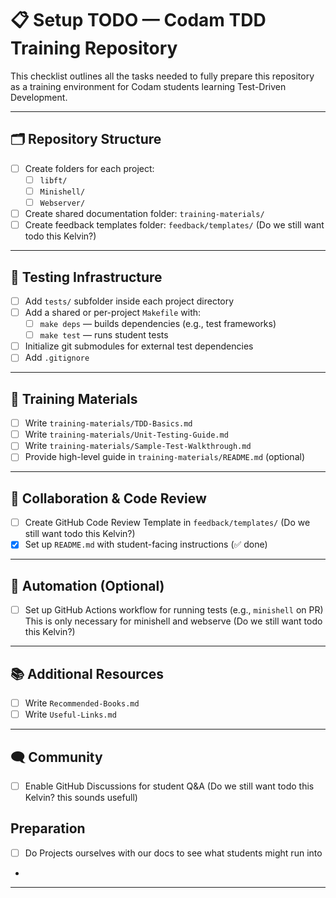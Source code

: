 # 📋 Setup TODO — Codam TDD Training Repository

This checklist outlines all the tasks needed to fully prepare this repository as a training environment for Codam students learning Test-Driven Development.

---

## 🗂️ Repository Structure

- [ ] Create folders for each project:
  - [ ] `libft/`
  - [ ] `Minishell/`
  - [ ] `Webserver/`
- [ ] Create shared documentation folder: `training-materials/`
- [ ] Create feedback templates folder: `feedback/templates/` (Do we still want todo this Kelvin?)

---

## 🧪 Testing Infrastructure

- [ ] Add `tests/` subfolder inside each project directory
- [ ] Add a shared or per-project `Makefile` with:
  - [ ] `make deps` — builds dependencies (e.g., test frameworks)
  - [ ] `make test` — runs student tests
- [ ] Initialize git submodules for external test dependencies
- [ ] Add `.gitignore`

---

## 📘 Training Materials

- [ ] Write `training-materials/TDD-Basics.md`
- [ ] Write `training-materials/Unit-Testing-Guide.md`
- [ ] Write `training-materials/Sample-Test-Walkthrough.md`
- [ ] Provide high-level guide in `training-materials/README.md` (optional)

---

## 🤝 Collaboration & Code Review

- [ ] Create GitHub Code Review Template in `feedback/templates/` (Do we still want todo this Kelvin?)
- [X] Set up `README.md` with student-facing instructions (✅ done)

---

## 🚀 Automation (Optional)

- [ ] Set up GitHub Actions workflow for running tests (e.g., `minishell` on PR) This is only necessary for minishell and webserve (Do we still want todo this Kelvin?)

---

## 📚 Additional Resources

- [ ] Write `Recommended-Books.md`
- [ ] Write `Useful-Links.md`

---

## 🗨️ Community

- [ ] Enable GitHub Discussions for student Q&A (Do we still want todo this Kelvin? this sounds usefull)

## Preparation

- [ ] Do Projects ourselves with our docs to see what students might run into
- 
---



